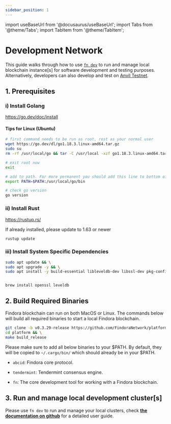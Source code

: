 ```yaml
---
sidebar_position: 1
---
```


import useBaseUrl from '@docusaurus/useBaseUrl';
import Tabs from '@theme/Tabs';
import TabItem from '@theme/TabItem';

# Development Network

This guide walks through how to use [`fn dev`](https://github.com/FindoraNetwork/platform/blob/main/src/components/finutils/src/common/dev/README.md) to run and manage local blockchain instance[s] for software development and testing purposes. Alternatively, developers can also develop and test on [Anvil Testnet](../Network_Settings.mdx).

## 1. Prerequisites

### i) Install Golang
https://go.dev/doc/install

#### Tips for Linux (Ubuntu)
```bash
# first command needs to be run as root, rest as your normal user
wget https://go.dev/dl/go1.18.3.linux-amd64.tar.gz
sudo su
rm -rf /usr/local/go && tar -C /usr/local -xzf go1.18.3.linux-amd64.tar.gz

# exit root now
exit

# add to path. For more permanent you should add this line to bottom of your ~/.profile
export PATH=$PATH:/usr/local/go/bin

# check go version
go version
```

### ii) Install Rust
https://rustup.rs/

If already installed, please update to 1.63 or newer
```bash
rustup update
```


### iii) Install System Specific Dependencies

<Tabs>
  <TabItem value="Ubuntu" label="Ubuntu" default>

```bash
sudo apt update && \
sudo apt upgrade -y && \
sudo apt install -y build-essential libleveldb-dev libssl-dev pkg-config clang libclang-dev librocksdb-dev
```

  </TabItem>
  <TabItem value="Mac" label="Mac">

```

brew install openssl leveldb

```

  </TabItem>
</Tabs>


## 2. Build Required Binaries

Findora blockchain can run on both MacOS or Linux. The commands below will build all required binaries to start a local Findora blockchain. 

```bash
git clone -b v0.3.29-release https://github.com/FindoraNetwork/platform && \
cd platform && \
make build_release
```

Please make sure to add all below binaries to your $PATH. By default, they will be copied to `~/.cargo/bin/` which should already be in your $PATH.

* `abcid`: Findora core protocol.

* `tendermint`: Tendermint consensus engine.

* `fn`: The core development tool for working with a Findora blockchain.


## 3. Run and manage local development cluster[s]

Please use `fn dev` to run and manage your local clusters, check [**the documentation on github**](https://github.com/FindoraNetwork/platform/blob/main/src/components/finutils/src/common/dev/README.md) for a detailed user guide.
